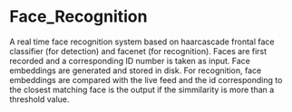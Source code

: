 # Face_Recognition
A real time face recognition system based on haarcascade frontal face classifier (for detection) and facenet (for recognition). Faces are first recorded and a corresponding ID number is taken as input. Face embeddings are generated and stored in disk. For recognition, face embeddings are compared with the live feed and the id corresponding to the closest matching face is the output if the simmilarity is more than a threshold value.

